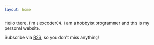 ```yaml
---
layout: home
---
```


Hello there, I'm alexcoder04.
I am a hobbyist programmer and this is my personal website.

Subscribe via [RSS](/feed.xml), so you don't miss anything!
